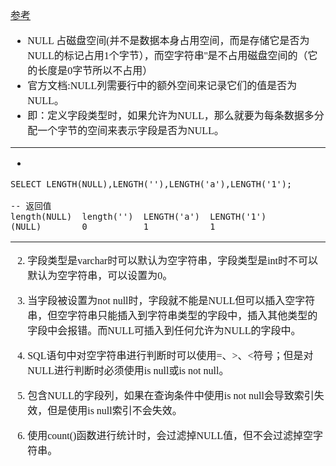 <font face="SimSun" size=3>

[参考](https://blog.csdn.net/qq_35383263/article/details/81281961)

- NULL 占磁盘空间(并不是数据本身占用空间，而是存储它是否为NULL的标记占用1个字节），而空字符串''是不占用磁盘空间的（它的长度是0字节所以不占用）
- 官方文档:NULL列需要行中的额外空间来记录它们的值是否为NULL。
- 即：定义字段类型时，如果允许为NULL，那么就要为每条数据多分配一个字节的空间来表示字段是否为NULL。

---

-
~~~
SELECT LENGTH(NULL),LENGTH(''),LENGTH('a'),LENGTH('1');

-- 返回值
length(NULL)  length('')  LENGTH('a')  LENGTH('1')  
(NULL)        0           1            1            
~~~

---

2. 字段类型是varchar时可以默认为空字符串，字段类型是int时不可以默认为空字符串，可以设置为0。

3. 当字段被设置为not null时，字段就不能是NULL但可以插入空字符串，但空字符串只能插入到字符串类型的字段中，插入其他类型的字段中会报错。而NULL可插入到任何允许为NULL的字段中。

4. SQL语句中对空字符串进行判断时可以使用=、>、<符号；但是对NULL进行判断时必须使用is null或is not null。

5. 包含NULL的字段列，如果在查询条件中使用is not null会导致索引失效，但是使用is null索引不会失效。

6. 使用count()函数进行统计时，会过滤掉NULL值，但不会过滤掉空字符串。


</font>